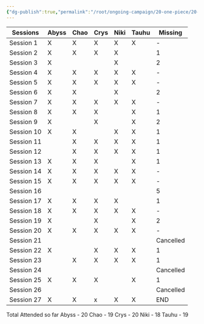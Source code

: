 ```yaml
---
{"dg-publish":true,"permalink":"/root/ongoing-campaign/20-one-piece/20-attendance/"}
---
```



| Sessions | Abyss | Chao | Crys | Niki | Tauhu | Missing |
| ---- | ---- | ---- | ---- | ---- | ---- | ---- |
| Session 1 | X | X | X | X | X | - |
| Session 2 | X | X | X | X |  | 1 |
| Session 3 | X |  |  | X |  | 2 |
| Session 4 | X | X | X | X | X | - |
| Session 5 | X | X | X | X | X | - |
| Session 6 | X | X |  | X |  | 2 |
| Session 7 | X | X | X | X | X | - |
| Session 8 | X | X | X |  | X | 1 |
| Session 9 | X |  | X |  | X | 2 |
| Session 10 | X | X |  | X | X | 1 |
| Session 11 |  | X | X | X | X | 1 |
| Session 12 |  | X | X | X | X | 1 |
| Session 13 | X | X | X |  | X | 1 |
| Session 14 | X | X | X | X | X | - |
| Session 15 | X | X | X | X | X | - |
| Session 16 |  |  |  |  |  | 5 |
| Session 17 | X | X | X | X |  | 1 |
| Session 18 | X | X | X | X | X | - |
| Session 19 | X |  | X |  | X | 2 |
| Session 20 | X | X | X | X | X | - |
| Session 21 |  |  |  |  |  | Cancelled |
| Session 22 | X |  | X | X | X | 1 |
| Session 23 |  | X | X | X | X | 1 |
| Session 24 |  |  |  |  |  | Cancelled |
| Session 25 | X | X | X |  | X | 1 |
| Session 26 |  |  |  |  |  | Cancelled |
| Session 27 | X | X | x | X | X | END |




Total Attended so far
Abyss - 20
Chao - 19
Crys - 20
Niki - 18
Tauhu - 19

